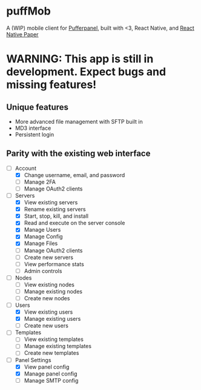 # puffMob
A (WIP) mobile client for [Pufferpanel](https://www.pufferpanel.com), built with <3, React Native, and [React Native Paper](https://reactnativepaper.com/)


# WARNING: This app is still in development. Expect bugs and missing features!

## Unique features
- More advanced file management with SFTP built in
- MD3 interface
- Persistent login

## Parity with the existing web interface
- [ ] Account
  - [x] Change username, email, and password
  - [ ] Manage 2FA
  - [ ] Manage OAuth2 clients

- [ ] Servers
  - [x] View existing servers
  - [x] Rename existing servers
  - [x] Start, stop, kill, and install
  - [x] Read and execute on the server console
  - [x] Manage Users
  - [x] Manage Config
  - [x] Manage Files
  - [ ] Manage OAuth2 clients
  - [ ] Create new servers
  - [ ] View performance stats
  - [ ] Admin controls
     
- [ ] Nodes
  - [ ] View existing nodes
  - [ ] Manage existing nodes
  - [ ] Create new nodes
     
- [ ] Users
  - [x] View existing users
  - [x] Manage existing users
  - [ ] Create new users
     
- [ ] Templates
  - [ ] View existing templates
  - [ ] Manage existing templates
  - [ ] Create new templates

- [ ] Panel Settings
  - [x] View panel config
  - [x] Manage panel config
  - [ ] Manage SMTP config
